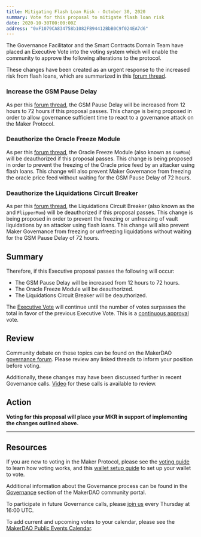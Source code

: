 ```yaml
---
title: Mitigating Flash Loan Risk - October 30, 2020
summary: Vote for this proposal to mitigate flash loan risk
date: 2020-10-30T00:00:00Z
address: "0xF1079CA834758b1082FB94412BbB0C9f024EA7d6"
---
```

The Governance Facilitator and the Smart Contracts Domain Team have placed an Executive Vote into the voting system which will enable the community to approve the following alterations to the protocol.

These changes have been created as an urgent response to the increased risk from flash loans, which are summarized in this [forum thread](https://forum.makerdao.com/t/urgent-flash-loans-and-securing-the-maker-protocol/4901).

### Increase the GSM Pause Delay

As per this [forum thread](https://forum.makerdao.com/t/urgent-flash-loans-and-securing-the-maker-protocol/4901), the GSM Pause Delay will be increased from 12 hours to 72 hours if this proposal passes. This change is being proposed in order to allow governance sufficient time to react to a governance attack on the Maker Protocol. 

### Deauthorize the Oracle Freeze Module

As per this [forum thread](https://forum.makerdao.com/t/urgent-flash-loans-and-securing-the-maker-protocol/4901), the Oracle Freeze Module (also known as `OsmMom`) will be deauthorized if this proposal passes. This change is being proposed in order to prevent the freezing of the Oracle price feed by an attacker using flash loans. This change will also prevent Maker Governance from freezing the oracle price feed without waiting for the GSM Pause Delay of 72 hours.

### Deauthorize the Liquidations Circuit Breaker

As per this [forum thread](https://forum.makerdao.com/t/urgent-flash-loans-and-securing-the-maker-protocol/4901), the Liquidations Circuit Breaker (also known as the  and `FlipperMom`) will be deauthorized if this proposal passes. This change is being proposed in order to prevent the freezing or unfreezing of vault liquidations by an attacker using flash loans. This change will also prevent Maker Governance from freezing or unfreezing liquidations without waiting for the GSM Pause Delay of 72 hours.

## Summary

Therefore, if this Executive proposal passes the following will occur:
- The GSM Pause Delay will be increased from 12 hours to 72 hours.
- The Oracle Freeze Module will be deauthorized.
- The Liquidations Circuit Breaker will be deauthorized.

The [Executive Vote](https://community-development.makerdao.com/en/learn/governance/on-chain-gov) will continue until the number of votes surpasses the total in favor of the previous Executive Vote. This is a [continuous approval](https://community-development.makerdao.com/en/learn/governance/how-voting-works) vote.

## Review

Community debate on these topics can be found on the MakerDAO [governance forum](https://forum.makerdao.com/). Please review any linked threads to inform your position before voting.

Additionally, these changes may have been discussed further in recent Governance calls. [Video](https://www.youtube.com/playlist?list=PLLzkWCj8ywWNq5-90-Id6VPSsrk4OWVan) for these calls is available to review.

## Action

**Voting for this proposal will place your MKR in support of implementing the changes outlined above.**

---

## Resources

If you are new to voting in the Maker Protocol, please see the [voting guide](https://community-development.makerdao.com/en/learn/governance/how-voting-works/) to learn how voting works, and this [wallet setup guide](https://community-development.makerdao.com/en/learn/governance/voting-setup/) to set up your wallet to vote.

Additional information about the Governance process can be found in the [Governance](https://community-development.makerdao.com/en/learn/governance) section of the MakerDAO community portal.

To participate in future Governance calls, please [join us](https://github.com/makerdao/community/tree/master/governance/governance-and-risk-meetings) every Thursday at 16:00 UTC.

To add current and upcoming votes to your calendar, please see the [MakerDAO Public Events Calendar](https://calendar.google.com/calendar/embed?src=makerdao.com_3efhm2ghipksegl009ktniomdk%40group.calendar.google.com&ctz=UTC&mode=week&showCalendars=0&showPrint=0).
